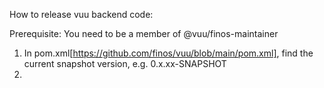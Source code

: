 How to release vuu backend code:

Prerequisite:
You need to be a member of @vuu/finos-maintainer

1. In pom.xml[https://github.com/finos/vuu/blob/main/pom.xml], find the current snapshot version, e.g. <version>0.x.xx-SNAPSHOT</version>
2. 
